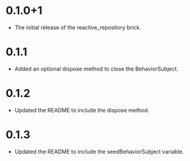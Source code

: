 # 0.1.0+1

- The initial release of the reactive_repository brick.


# 0.1.1

- Added an optional dispose method to close the BehaviorSubject.

# 0.1.2

- Updated the README to include the dispose method.

# 0.1.3

- Updated the README to include the seedBehaviorSubject variable.
